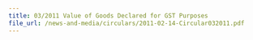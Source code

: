 ```yaml
---
title: 03/2011 Value of Goods Declared for GST Purposes
file_url: /news-and-media/circulars/2011-02-14-Circular032011.pdf
---
```

